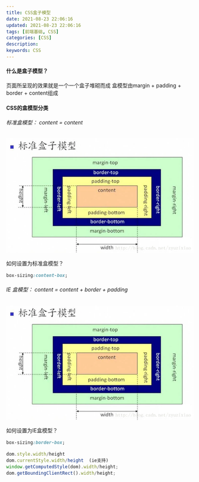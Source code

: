 ```yaml
---
title: CSS盒子模型
date: 2021-08-23 22:06:16
updated: 2021-08-23 22:06:16
tags: [前端基础, CSS]
categories: [CSS]
description:
keywords: CSS
---
```


#### 什么是盒子模型？
页面所呈现的效果就是一个一个盒子堆砌而成
盒模型由margin + padding + border + content组成

#### CSS的盒模型分类

###### 标准盒模型： content = content

<img src="../../../static/css/标准盒模型.webp">

如何设置为标准盒模型？

```css
box-sizing:content-box;
```
###### IE 盒模型： content = content + border + padding
<img src="../../../static/css/标准盒模型.webp">

如何设置为IE盒模型？
```css
box-sizing:border-box;
```

 ```javascript
dom.style.width/height
dom.currentStyle.width/height  (ie支持)
window.getComputedStyle(dom).width/height;
dom.getBoundingClientRect().width/height;
 ```

